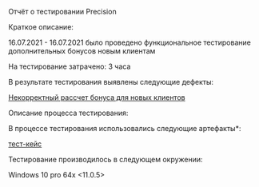   
Отчёт о тестировании Precision

Краткое описание:


16.07.2021 - 16.07.2021 было проведено функциональное тестирование дополнительных бонусов новым клиентам

На тестирование затрачено: 3 часа

В результате тестирования выявлены следующие дефекты:

[Некорректный рассчет бонуса для новых клиентов](https://github.com/AlexeyPotapenko/HWjava2.2/issues/1)


Описание процесса тестирования:

В процессе тестирования использовались следующие артефакты*:

[тест-кейс](https://docs.google.com/spreadsheets/d/1AlKYIjc8tNUUDGFRJLfQ5j79sSi4fNZtNWJv1APkj6A/edit?usp=sharing)


Тестирование производилось в следующем окружении:


Windows 10 pro 64x
<11.0.5>
